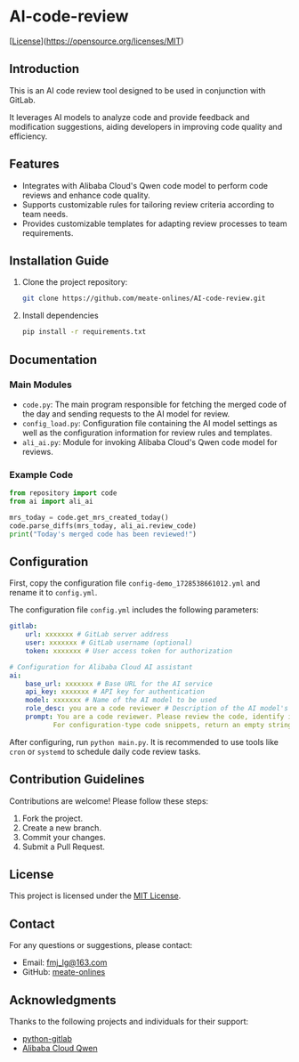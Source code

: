 # AI-code-review

[[License](https://img.shields.io/badge/License-MIT-yellow.svg)](https://opensource.org/licenses/MIT)

## Introduction

This is an AI code review tool designed to be used in conjunction with GitLab.

It leverages AI models to analyze code and provide feedback and modification suggestions, aiding developers in improving code quality and efficiency.

## Features

- Integrates with Alibaba Cloud's Qwen code model to perform code reviews and enhance code quality.
- Supports customizable rules for tailoring review criteria according to team needs.
- Provides customizable templates for adapting review processes to team requirements.

## Installation Guide

1. Clone the project repository:
   ```bash
   git clone https://github.com/meate-onlines/AI-code-review.git
   ```

2. Install dependencies

   ```bash
   pip install -r requirements.txt
   ```

## Documentation
### Main Modules

- `code.py`: The main program responsible for fetching the merged code of the day and sending requests to the AI model for review.
- `config_load.py`: Configuration file containing the AI model settings as well as the configuration information for review rules and templates.
- `ali_ai.py`: Module for invoking Alibaba Cloud's Qwen code model for reviews.

### Example Code

```python
from repository import code
from ai import ali_ai

mrs_today = code.get_mrs_created_today()
code.parse_diffs(mrs_today, ali_ai.review_code)
print("Today's merged code has been reviewed!")
```

## Configuration

First, copy the configuration file `config-demo_1728538661012.yml` and rename it to `config.yml`.

The configuration file `config.yml` includes the following parameters:
```yaml
gitlab:
    url: xxxxxxx # GitLab server address
    user: xxxxxxx # GitLab username (optional)
    token: xxxxxxx # User access token for authorization

# Configuration for Alibaba Cloud AI assistant
ai:
    base_url: xxxxxxx # Base URL for the AI service
    api_key: xxxxxxx # API key for authentication
    model: xxxxxxx # Name of the AI model to be used
    role_desc: you are a code reviewer # Description of the AI model's role to ensure it understands its position as a code reviewer
    prompt: You are a code reviewer. Please review the code, identify issues within the code, and provide concise descriptions of key issues within 300 characters. 
           For configuration-type code snippets, return an empty string. # Prompt provided to the AI model to guide it through the code review task
```
After configuring, run `python main.py`.
It is recommended to use tools like `cron` or `systemd` to schedule daily code review tasks.

## Contribution Guidelines

Contributions are welcome! Please follow these steps:

1. Fork the project.
2. Create a new branch.
3. Commit your changes.
4. Submit a Pull Request.

## License

This project is licensed under the [MIT License](LICENSE).

## Contact

For any questions or suggestions, please contact:

- Email: fmj_lg@163.com
- GitHub: [meate-onlines](https://github.com/meate-onlines)

## Acknowledgments

Thanks to the following projects and individuals for their support:

- [python-gitlab](https://python-gitlab.readthedocs.io/en/stable/index.html)
- [Alibaba Cloud Qwen](https://help.aliyun.com/zh/dashscope/developer-reference/use-qwen-coder-by-calling-api?source=5176.29345612&userCode=din8lh2o)
